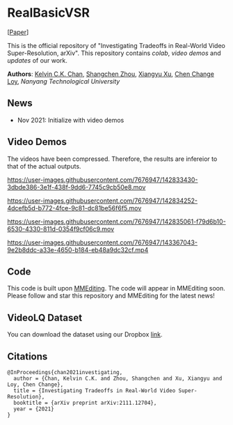 # RealBasicVSR

\[[Paper](https://arxiv.org/pdf/2111.12704.pdf)\]

This is the official repository of "Investigating Tradeoffs in Real-World Video Super-Resolution, arXiv". This repository contains *colab*, *video demos* and *updates* of our work. 

**Authors**: [Kelvin C.K. Chan](https://ckkelvinchan.github.io/), [Shangchen Zhou](https://shangchenzhou.com/), [Xiangyu Xu](https://sites.google.com/view/xiangyuxu), [Chen Change Loy](https://www.mmlab-ntu.com/person/ccloy/), *Nanyang Technological University*


## News

- Nov 2021: Initialize with video demos


## Video Demos
The videos have been compressed. Therefore, the results are infereior to that of the actual outputs. 

https://user-images.githubusercontent.com/7676947/142833430-3dbde386-3e1f-438f-9dd6-7745c9cb50e8.mov  

https://user-images.githubusercontent.com/7676947/142834252-4dcefb5d-b772-4fce-9c81-dc81be56f6f5.mov

https://user-images.githubusercontent.com/7676947/142835061-f79d6b10-6530-4330-811d-0354f9cf06c9.mov

https://user-images.githubusercontent.com/7676947/143367043-9e2b8ddc-a33e-4650-b184-eb48a9dc32cf.mp4




## Code
This code is built upon [MMEditing](https://github.com/open-mmlab/mmediting). The code will appear in MMEditing soon. Please follow and star this repository and MMEditing for the latest news!


## VideoLQ Dataset
You can download the dataset using our Dropbox [link](https://www.dropbox.com/sh/hc06f1livdhutbo/AAAMPy92EOqVjRN8waT0ie8ja?dl=0).

## Citations
```
@InProceedings{chan2021investigating,
  author = {Chan, Kelvin C.K. and Zhou, Shangchen and Xu, Xiangyu and Loy, Chen Change},
  title = {Investigating Tradeoffs in Real-World Video Super-Resolution},
  booktitle = {arXiv preprint arXiv:2111.12704},
  year = {2021}
}
```

